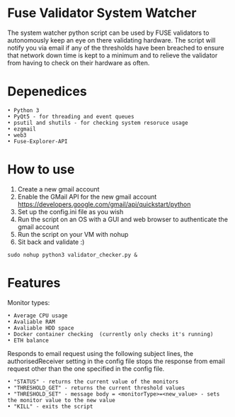 # Fuse Validator System Watcher
The system watcher python script can be used by FUSE validators to autonomously keep an eye on there validating hardware. 
The script will notify you via email if any of the thresholds have been breached to ensure that network down time is kept to
a minimum and to relieve the validator from having to check on their hardware as often.

# Depenedices
```
• Python 3
• PyQt5 - for threading and event queues
• psutil and shutils - for checking system resoruce usage
• ezgmail
• web3
• Fuse-Explorer-API
```

# How to use
1. Create a new gmail account
2. Enable the GMail API for the new gmail account https://developers.google.com/gmail/api/quickstart/python
3. Set up the config.ini file as you wish
4. Run the script on an OS with a GUI and web browser to authenticate the gmail account
5. Run the script on your VM with nohup
6. Sit back and validate :)
```
sudo nohup python3 validator_checker.py &
```

# Features
Monitor types:
```
• Average CPU usage
• Avaliable RAM
• Avaliable HDD space
• Docker container checking  (currently only checks it's running)
• ETH balance
```

Responds to email request using the following subject lines, the authorisedReceiver setting in the config file stops the response
from email request other than the one specified in the config file.
```
• "STATUS" - returns the current value of the monitors
• "THRESHOLD_GET" - returns the current threshold values
• "THRESHOLD_SET" - message body = <monitorType>=<new_value> - sets the monitor value to the new value
• "KILL" - exits the script
```

